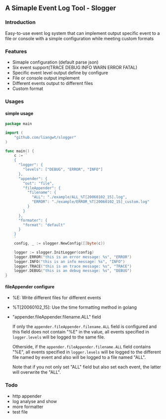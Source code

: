 ## A Simaple Event Log Tool - Slogger

### Introduction

Easy-to-use event log system that can implement output specific event to a file or console with a simple configuration while meeting custom formats

### Features

- Simaple configuration (default parse json)
- Six event support(TRACE DEBUG INFO WARN ERROR FATAL)
- Specific event level output define by configure
- File or console output implement
- Different events output to different files
- Custom format

### Usages

#### simple usage

```go
package main

import (
	"github.com/liangwt/slogger"
)

func main() {
	c := `
    {
      "logger": {
        "levels": ["DEBUG", "ERROR", "INFO"]
      },
      "appender": {
        "out": "file",
        "fileAppender": {
          "filename": {
            "ALL": "./example/ALL_%T[20060102_15].log",
            "ERROR": "./example/ERROR_%T[20060102_15]_custom.log"
          }
        }
      },
      "formater": {
        "format": "default"
      }
    }
	`
	config, _ := slogger.NewConfig([]byte(c))

	logger := slogger.InitLogger(config)
	logger.ERROR("this is an error message: %s", "ERROR")
	logger.INFO("this is an info message: %s", "INFO")
	logger.TRACE("this is an trace message: %s", "TRACE")
	logger.DEBUG("this is an debug message: %s", "DEBUG")
}

```
#### fileAppender configure

- %E: Write different files for different events
- %T[20060102_15]: Use the time formatting method in golang
- "appender.fileAppender.filename.ALL" field
  
  If only the `appender.fileAppender.filename.ALL` field is configured and this field does not contain "%E" in the value, all events specified in `logger.levels` will be logged to the same file.

  Otherside, if the `appender.fileAppender.filename.ALL` field contains "%E", all events specified in `logger.levels` will be logged to the different file named by event and also will be logged to a file named "ALL".

  Note that if you not only set "ALL" field but also set each event, the latter will overwrite the "ALL".

### Todo
- http appender
- log analyse and show
- more formatter
- test file
